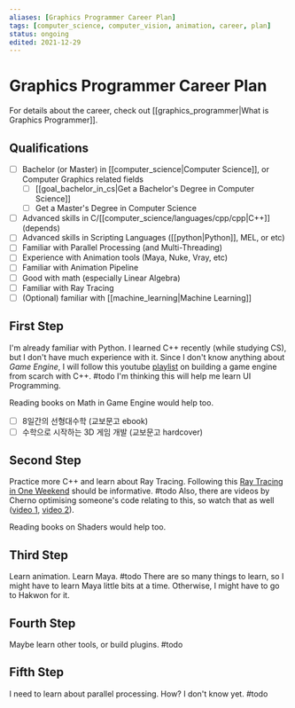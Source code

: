 ```yaml
---
aliases: [Graphics Programmer Career Plan]
tags: [computer_science, computer_vision, animation, career, plan]
status: ongoing
edited: 2021-12-29
---
```


# Graphics Programmer Career Plan
For details about the career, check out [[graphics_programmer|What is Graphics Programmer]].

## Qualifications
- [ ] Bachelor (or Master) in [[computer_science|Computer Science]], or Computer Graphics related fields
    - [ ] [[goal_bachelor_in_cs|Get a Bachelor's Degree in Computer Science]]
    - [ ] Get a Master's Degree in Computer Science
- [ ] Advanced skills in C/[[computer_science/languages/cpp/cpp|C++]] (depends)
- [ ] Advanced skills in Scripting Languages ([[python|Python]], MEL, or etc)
- [ ] Familiar with Parallel Processing (and Multi-Threading)
- [ ] Experience with Animation tools (Maya, Nuke, Vray, etc)
- [ ] Familiar with Animation Pipeline
- [ ] Good with math (especially Linear Algebra)
- [ ] Familiar with Ray Tracing
- [ ] (Optional) familiar with [[machine_learning|Machine Learning]]

## First Step
I'm already familiar with Python.
I learned C++ recently (while studying CS), but I don't have much experience with it.
Since I don't know anything about _Game Engine_, I will follow this youtube [playlist](https://youtube.com/playlist?list=PLlrATfBNZ98dC-V-N3m0Go4deliWHPFwT) on building a game engine from scarch with C++. #todo
I'm thinking this will help me learn UI Programming.

Reading books on Math in Game Engine would help too.
- [ ] 8일간의 선형대수학 (교보문고 ebook)
- [ ] 수학으로 시작하는 3D 게임 개발 (교보문고 hardcover)

## Second Step
Practice more C++ and learn about Ray Tracing.
Following this [Ray Tracing in One Weekend](https://raytracing.github.io/books/RayTracingInOneWeekend.html) should be informative. #todo
Also, there are videos by Cherno optimising someone's code relating to this, so watch that as well ([video 1](https://youtu.be/mOSirVeP5lo), [video 2](https://youtu.be/sb1FtMYAcYQ)).

Reading books on Shaders would help too.

## Third Step
Learn animation. Learn Maya. #todo
There are so many things to learn, so I might have to learn Maya little bits at a time.
Otherwise, I might have to go to Hakwon for it.

## Fourth Step
Maybe learn other tools, or build plugins. #todo

## Fifth Step
I need to learn about parallel processing. How? I don't know yet. #todo
